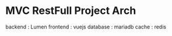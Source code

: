# MVC RestFull Project Arch

backend  : Lumen 
frontend : vuejs
database : mariadb
cache    : redis

